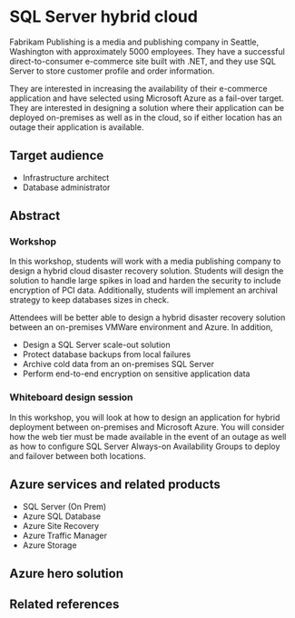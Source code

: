 # SQL Server hybrid cloud

Fabrikam Publishing is a media and publishing company in Seattle, Washington with approximately 5000 employees. They have a successful direct-to-consumer e-commerce site built with .NET, and they use SQL Server to store customer profile and order information.

They are interested in increasing the availability of their e-commerce application and have selected using Microsoft Azure as a fail-over target. They are interested in designing a solution where their application can be deployed on-premises as well as in the cloud, so if either location has an outage their application is available.

## Target audience

-	Infrastructure architect
-	Database administrator

## Abstract

### Workshop

In this workshop, students will work with a media publishing company to design a hybrid cloud disaster recovery solution. Students will design the solution to handle large spikes in load and harden the security to include encryption of PCI data. Additionally, students will implement an archival strategy to keep databases sizes in check.

Attendees will be better able to design a hybrid disaster recovery solution between an on-premises VMWare environment and Azure. In addition,

-   Design a SQL Server scale-out solution
-   Protect database backups from local failures
-   Archive cold data from an on-premises SQL Server
-   Perform end-to-end encryption on sensitive application data

### Whiteboard design session

In this workshop, you will look at how to design an application for hybrid deployment between on-premises and Microsoft Azure. You will consider how the web tier must be made available in the event of an outage as well as how to configure SQL Server Always-on Availability Groups to deploy and failover between both locations. 

## Azure services and related products
- SQL Server (On Prem)
- Azure SQL Database
- Azure Site Recovery
- Azure Traffic Manager
- Azure Storage

## Azure hero solution

## Related references 
